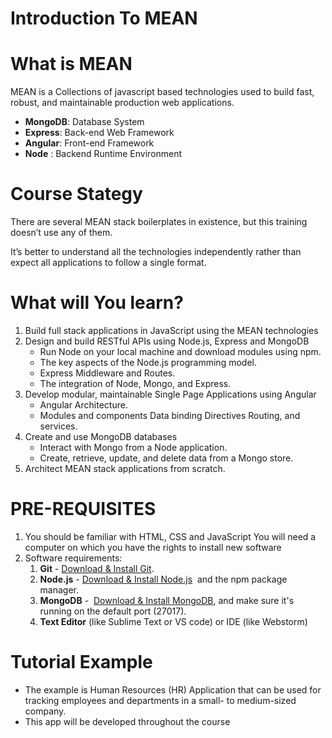 # Introduction To MEAN
# What is MEAN
MEAN is a Collections of javascript based technologies used to build fast, robust, and maintainable production web applications.
- __MongoDB__: Database System
- __Express__: Back-end Web Framework
- __Angular__: Front-end Framework
- __Node__   : Backend Runtime Environment

# Course Stategy
There are several MEAN stack boilerplates in existence, but this training doesn’t use any of them. 

It’s better to understand all the technologies independently rather than expect all applications to follow a single format.

# What will You learn?
1. Build full stack applications in JavaScript using the MEAN technologies
1. Design and build RESTful APIs using Node.js, Express and MongoDB
    - Run Node on your local machine and download modules using npm. 
    - The key aspects of the Node.js programming model.
    - Express Middleware and Routes.
    - The integration of Node, Mongo, and Express.
1. Develop modular, maintainable Single Page Applications using Angular
    - Angular Architecture. 
    - Modules and components Data binding Directives Routing, and services.
1. Create and use MongoDB databases
    - Interact with Mongo from a Node application. 
    - Create, retrieve, update, and delete data from a Mongo store.
1. Architect MEAN stack applications from scratch.

# PRE-REQUISITES
1. You should be familiar with HTML, CSS and JavaScript
	You will need a computer on which you have the rights to install new software
1. Software requirements:
    1. __Git__ - [Download & Install Git](https://git-scm.com/downloads).
	1. __Node.js__ - [Download & Install Node.js](https://nodejs.org/en/download/)  and the npm package manager. 
	1. __MongoDB__ -  [Download & Install MongoDB](www.mongodb.org/downloads), and make sure it's running on the default port (27017).
	1. __Text Editor__ (like Sublime Text or VS code) or IDE (like Webstorm)

# Tutorial Example
- The example is Human Resources (HR) Application that can be used for tracking employees and departments in a small- to medium-sized company. 
- This app will be developed throughout the course
